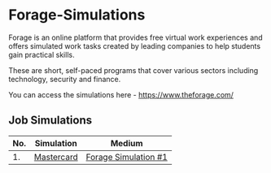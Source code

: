 # Forage-Simulations

Forage is an online platform that provides free virtual work experiences and offers simulated work tasks created by leading companies to help students gain practical skills.

These are short, self-paced programs that cover various sectors including technology, security and finance.

You can access the simulations here - https://www.theforage.com/

## Job Simulations

|No. |Simulation            |Medium                |
|----|----------------------|----------------------|
|1.  |<a href="https://github.com/sai-kantamuneni/Forage-Simulations/tree/main/Mastercard">Mastercard</a>           |<a href="https://medium.com/@sai.kantamuneni/0e9f0cc11d3c">Forage Simulation #1</a>|
